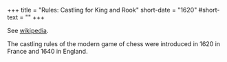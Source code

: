 +++
title = "Rules: Castling for King and Rook"
short-date = "1620"
#short-text = ""
+++

See [wikipedia](https://en.wikipedia.org/wiki/Castling#History).

The castling rules of the modern game of chess were introduced
in 1620 in France and 1640 in England.
